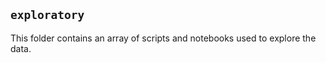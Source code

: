 ## `exploratory`

This folder contains an array of scripts and notebooks used to explore the data.

